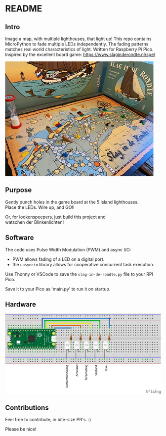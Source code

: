 # README

## Intro

Image a map, with multiple lighthouses, that light up!
This repo contains MicroPython to fade multiple LEDs independently.
The fading patterns matches real world characteristics of light.
Written for Raspberry Pi Pico.
Inspired by the excellent board game: <https://www.slaginderondte.nl/spel>

![Board game Slag in de Rondte](/img/SlagInDeRondte-bordspel-small.jpg)

## Purpose

Gently punch holes in the game board at the 5 island lighthouses.  
Place the LEDs. Wire up, and GO!!

Or, for lookenspeepers, just build this project and  
watschen der Blinkenlichten!

## Software

The code uses Pulse Width Modulation (PWM) and async I/O:

- PWM allows fading of a LED on a digital port.
- the `uasyncio` library allows for cooperative concurrent task execution.

Use Thonny or VSCode to save the `slag-in-de-rondte.py` file to your RPI Pico.

Save it to your Pico as 'main.py' to run it on startup.

## Hardware

![Lighthouse LEDs](/img/lighthouse-leds-rpi-pico_bb.png)

## Contributions

Feel free to contribute, in bite-size PR's. :)

Please be nice!
